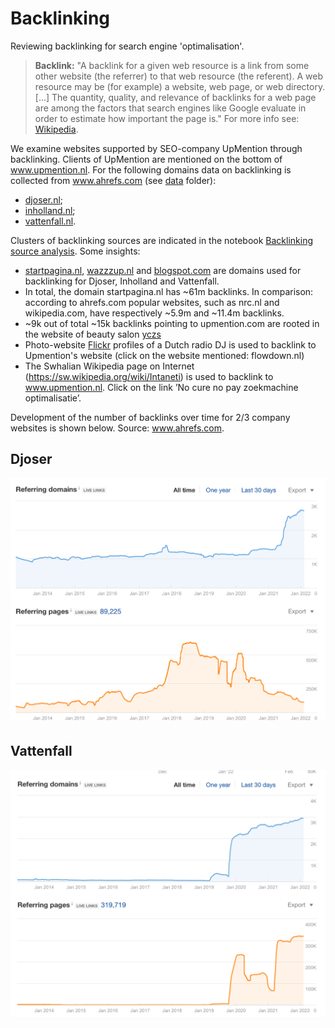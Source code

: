 # Backlinking
Reviewing backlinking for search engine 'optimalisation'.

> **Backlink:** "A backlink for a given web resource is a link from some other website (the referrer) to that web resource (the referent). A web resource may be (for example) a website, web page, or web directory. [...] The quantity, quality, and relevance of backlinks for a web page are among the factors that search engines like Google evaluate in order to estimate how important the page is." For more info see: <a href="https://en.wikipedia.org/wiki/Backlink" target="_blank">Wikipedia</a>.

We examine websites supported by SEO-company UpMention through backlinking. Clients of UpMention are mentioned on the bottom of <a href="https://upmention.nl/" target="_blank">www.upmention.nl</a>. For the following domains data on backlinking is collected from <a href="https://ahrefs.com" target="_blank">www.ahrefs.com</a> (see <a href=https://github.com/jfparie/backlinking/tree/master/data target="_blank">data</a> folder): 
- <a href="https://djoser.nl" target="_blank">djoser.nl</a>;
- <a href="https://inholland.nl" target="_blank">inholland.nl</a>;
- <a href="https://vattenfall.nl" target="_blank">vattenfall.nl</a>.

Clusters of backlinking sources are indicated in the notebook <a href="https://github.com/jfparie/backlinking/blob/master/Backlinking_source_analysis.ipynb" target="_blank">Backlinking source analysis</a>. Some insights:
- <a href="https://startpagina.nl" target="_blank">startpagina.nl</a>, <a href="https://www.wazzzup.nl" target="_blank">wazzzup.nl</a> and <a href="https://www.blogspot.com" target="_blank">blogspot.com</a> are domains used for backlinking for Djoser, Inholland and Vattenfall. 
- In total, the domain startpagina.nl has ~61m backlinks. In comparison: according to ahrefs.com popular websites, such as nrc.nl and wikipedia.com, have respectively ~5.9m and ~11.4m backlinks.
- ~9k out of total ~15k backlinks pointing to upmention.com are rooted in the website of beauty salon <a href="https://www.yczs.nl" target="_blank">yczs</a>
- Photo-website <a href="https://www.flickr.com/people/sanderovski/.nl" target="_blank">Flickr</a> profiles of a Dutch radio DJ is used to backlink to Upmention's website (click on the website mentioned: flowdown.nl)
- The Swhalian Wikipedia page on Internet (https://sw.wikipedia.org/wiki/Intaneti) is used to backlink to www.upmention.nl. Click on the link ’No cure no pay zoekmachine optimalisatie’.

Development of  the number of backlinks over time for 2/3 company websites is shown below. Source: <a href="https://ahrefs.com" target="_blank">www.ahrefs.com</a>.

## Djoser
![image](/images/Djoser_timeline.png)

## Vattenfall
![image](/images/Vattenfall_timeline.png)


